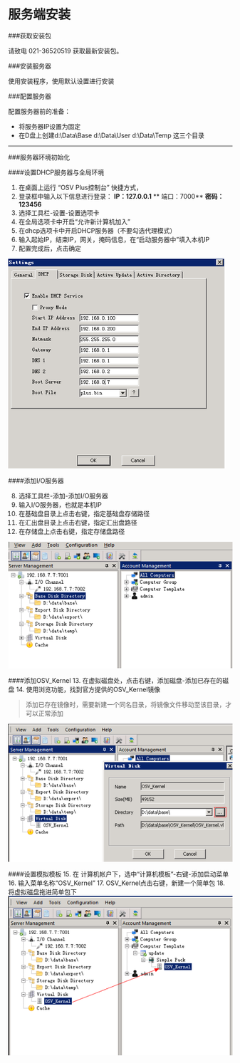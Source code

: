 # 服务端安装

###获取安装包

请致电 021-36520519 获取最新安装包。


###安装服务器

使用安装程序，使用默认设置进行安装

###配置服务器

配置服务器前的准备：

* 将服务器IP设置为固定
* 在D盘上创建d:\Data\Base   d:\Data\User  d:\Data\Temp 这三个目录
---

###服务器环境初始化

####设置DHCP服务器与全局环境

1. 在桌面上运行 “OSV Plus控制台” 快捷方式，
2. 登录框中输入以下信息进行登录：  **IP：127.0.0.1**    ** 端口：7000**     **密码：123456**
3. 选择工具栏-设置-设置选项卡
4. 在全局选项卡中开启“允许新计算机加入”
5. 在dhcp选项卡中开启DHCP服务器（不要勾选代理模式）
6. 输入起始IP，结束IP，网关，掩码信息，在“启动服务器中”填入本机IP
7. 配置完成后，点击确定

![](22.png)

####添加I/O服务器


8. 选择工具栏-添加-添加I/O服务器
9. 输入I/O服务器，也就是本机IP
10. 在基础盘目录上点击右键，指定基础盘存储路径
11. 在汇出盘目录上点击右键，指定汇出盘路径
12. 在存储盘上点击右键，指定存储盘路径

![](23.png)



####添加OSV_Kernel
13. 在虚拟磁盘处，点击右键，添加磁盘-添加已存在的磁盘
14. 使用浏览功能，找到官方提供的OSV_Kernel镜像 

> 添加已存在镜像时，需要新建一个同名目录，将镜像文件移动至该目录，才可以正常添加

![](24.png)





####设置模拟模板
15. 在 计算机帐户下，选中“计算机模板”-右键-添加启动菜单
16. 输入菜单名称“OSV_Kernel”
17. OSV_Kernel点击右键，新建一个简单包
18. 将虚拟磁盘拖进简单包下
![](26.png)












                                   
                                   
                                   
                                 
                        
                             


                         
               
                               
                             
                            
                            
                           
                             
                             
                             

                                           
                                           
                                           
 










